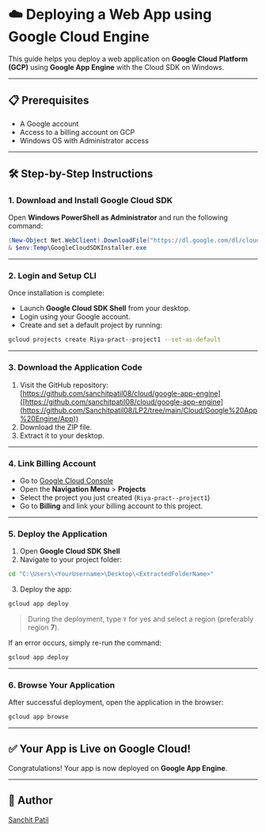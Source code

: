 
# ☁️ Deploying a Web App using Google Cloud Engine

This guide helps you deploy a web application on **Google Cloud Platform (GCP)** using **Google App Engine** with the Cloud SDK on Windows.

---

## 📋 Prerequisites

- A Google account
- Access to a billing account on GCP
- Windows OS with Administrator access

---

## 🛠️ Step-by-Step Instructions

### 1. Download and Install Google Cloud SDK

Open **Windows PowerShell as Administrator** and run the following command:

```powershell
(New-Object Net.WebClient).DownloadFile("https://dl.google.com/dl/cloudsdk/channels/rapid/GoogleCloudSDKInstaller.exe", "$env:Temp\GoogleCloudSDKInstaller.exe")
& $env:Temp\GoogleCloudSDKInstaller.exe
```

---

### 2. Login and Setup CLI

Once installation is complete:

- Launch **Google Cloud SDK Shell** from your desktop.
- Login using your Google account.
- Create and set a default project by running:

```bash
gcloud projects create Riya-pract--project1 --set-as-default
```

---

### 3. Download the Application Code

1. Visit the GitHub repository:
   [https://github.com/sanchitpatil08/cloud/google-app-engine]([https://github.com/sanchitpatil08/cloud/google-app-engine](https://github.com/Sanchitpatil08/LP2/tree/main/Cloud/Google%20App%20Engine/App))
2. Download the ZIP file.
3. Extract it to your desktop.

---

### 4. Link Billing Account

- Go to [Google Cloud Console](https://console.cloud.google.com)
- Open the **Navigation Menu** > **Projects**
- Select the project you just created (`Riya-pract--project1`)
- Go to **Billing** and link your billing account to this project.

---

### 5. Deploy the Application

1. Open **Google Cloud SDK Shell**
2. Navigate to your project folder:

```bash
cd "C:\Users\<YourUsername>\Desktop\<ExtractedFolderName>"
```

3. Deploy the app:

```bash
gcloud app deploy
```

> During the deployment, type `Y` for yes and select a region (preferably region **7**).

If an error occurs, simply re-run the command:

```bash
gcloud app deploy
```

---

### 6. Browse Your Application

After successful deployment, open the application in the browser:

```bash
gcloud app browse
```

---

## ✅ Your App is Live on Google Cloud!

Congratulations! Your app is now deployed on **Google App Engine**.

---

## 💬 Author

[Sanchit Patil](https://github.com/sanchitpatil08)
